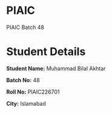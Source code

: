 # PIAIC
PIAIC Batch 48

# Student Details
**Student Name:**   Muhammad Bilal Akhtar

**Batch No:**       48

**Roll No:**        PIAIC226701

**City:**           Islamabad
